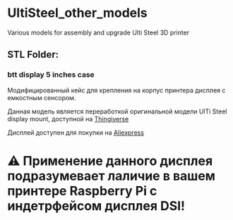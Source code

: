 # UltiSteel_other_models
 Various models for assembly and upgrade Ulti Steel 3D printer
 
## **STL Folder:**

### **btt display 5 inches case**
Модифицированный кейс  для крепления на корпус принтера дисплея с емкостным сенсором.

Данная модель является переработкой оригинальной модели UlTi Steel display mount, доступной на [Thingiverse](https://www.thingiverse.com/thing:4617779)

Дисплей доступен для покупки на [Aliexpress](aliexpress.ru/item/1005001270623489.html)

# :warning: Применение данного дисплея подразумевает лаличие в вашем принтере Raspberry Pi с индетрфейсом дисплея DSI!
